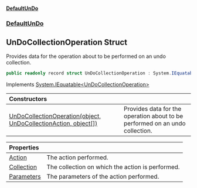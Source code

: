#### [DefaultUnDo](../../index.md 'index')
### [DefaultUnDo](../../index.md#DefaultUnDo 'DefaultUnDo')

## UnDoCollectionOperation Struct

Provides data for the operation about to be performed on an undo collection\.

```csharp
public readonly record struct UnDoCollectionOperation : System.IEquatable<DefaultUnDo.UnDoCollectionOperation>
```

Implements [System\.IEquatable&lt;](https://docs.microsoft.com/en-us/dotnet/api/System.IEquatable-1 'System\.IEquatable\`1')[UnDoCollectionOperation](index.md 'DefaultUnDo\.UnDoCollectionOperation')[&gt;](https://docs.microsoft.com/en-us/dotnet/api/System.IEquatable-1 'System\.IEquatable\`1')

| Constructors | |
| :--- | :--- |
| [UnDoCollectionOperation\(object, UnDoCollectionAction, object\[\]\)](UnDoCollectionOperation(object,UnDoCollectionAction,object[]).md 'DefaultUnDo\.UnDoCollectionOperation\.UnDoCollectionOperation\(object, DefaultUnDo\.UnDoCollectionAction, object\[\]\)') | Provides data for the operation about to be performed on an undo collection\. |

| Properties | |
| :--- | :--- |
| [Action](Action.md 'DefaultUnDo\.UnDoCollectionOperation\.Action') | The action performed\. |
| [Collection](Collection.md 'DefaultUnDo\.UnDoCollectionOperation\.Collection') | The collection on which the action is performed\. |
| [Parameters](Parameters.md 'DefaultUnDo\.UnDoCollectionOperation\.Parameters') | The parameters of the action performed\. |
